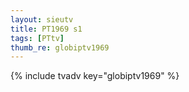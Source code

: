 ```yaml
--- 
layout: sieutv
title: PT1969 s1
tags: [PTtv]
thumb_re: globiptv1969
---
```

{% include tvadv key="globiptv1969" %} 

